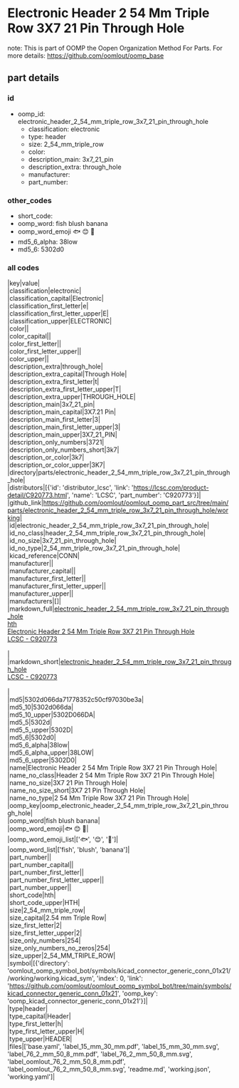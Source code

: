 # Electronic Header 2 54 Mm Triple Row 3X7 21 Pin Through Hole  

note: This is part of OOMP the Oopen Organization Method For Parts. For more details: https://github.com/oomlout/oomp_base

##  part details





### id
* oomp_id: electronic_header_2_54_mm_triple_row_3x7_21_pin_through_hole
  * classification: electronic
  * type: header
  * size: 2_54_mm_triple_row
  * color: 
  * description_main: 3x7_21_pin
  * description_extra: through_hole
  * manufacturer: 
  * part_number: 

### other_codes
* short_code: 
* oomp_word: fish blush banana
* oomp_word_emoji :fish: :blush: :banana:
* md5_6_alpha: 38low
* md5_6: 5302d0

### all codes 
|key|value|  
|classification|electronic|  
|classification_capital|Electronic|  
|classification_first_letter|e|  
|classification_first_letter_upper|E|  
|classification_upper|ELECTRONIC|  
|color||  
|color_capital||  
|color_first_letter||  
|color_first_letter_upper||  
|color_upper||  
|description_extra|through_hole|  
|description_extra_capital|Through Hole|  
|description_extra_first_letter|t|  
|description_extra_first_letter_upper|T|  
|description_extra_upper|THROUGH_HOLE|  
|description_main|3x7_21_pin|  
|description_main_capital|3X7.21 Pin|  
|description_main_first_letter|3|  
|description_main_first_letter_upper|3|  
|description_main_upper|3X7_21_PIN|  
|description_only_numbers|3721|  
|description_only_numbers_short|3k7|  
|description_or_color|3k7|  
|description_or_color_upper|3K7|  
|directory|parts/electronic_header_2_54_mm_triple_row_3x7_21_pin_through_hole|  
|distributors|[{'id': 'distributor_lcsc', 'link': 'https://lcsc.com/product-detail/C920773.html', 'name': 'LCSC', 'part_number': 'C920773'}]|  
|github_link|https://github.com/oomlout/oomlout_oomp_part_src/tree/main/parts/electronic_header_2_54_mm_triple_row_3x7_21_pin_through_hole/working|  
|id|electronic_header_2_54_mm_triple_row_3x7_21_pin_through_hole|  
|id_no_class|header_2_54_mm_triple_row_3x7_21_pin_through_hole|  
|id_no_size|3x7_21_pin_through_hole|  
|id_no_type|2_54_mm_triple_row_3x7_21_pin_through_hole|  
|kicad_reference|CONN|  
|manufacturer||  
|manufacturer_capital||  
|manufacturer_first_letter||  
|manufacturer_first_letter_upper||  
|manufacturer_upper||  
|manufacturers|[]|  
|markdown_full|[electronic_header_2_54_mm_triple_row_3x7_21_pin_through_hole](https://github.com/oomlout/oomlout_oomp_part_src/tree/main/parts/electronic_header_2_54_mm_triple_row_3x7_21_pin_through_hole/working)<br>[hth](https://github.com/oomlout/oomlout_oomp_part_src/tree/main/parts/electronic_header_2_54_mm_triple_row_3x7_21_pin_through_hole/working)<br>[Electronic Header 2 54 Mm Triple Row 3X7 21 Pin Through Hole](https://github.com/oomlout/oomlout_oomp_part_src/tree/main/parts/electronic_header_2_54_mm_triple_row_3x7_21_pin_through_hole/working)<br>[LCSC - C920773<br>](https://lcsc.com/product-detail/C920773.html)<br>|  
|markdown_short|[electronic_header_2_54_mm_triple_row_3x7_21_pin_through_hole](https://github.com/oomlout/oomlout_oomp_part_src/tree/main/parts/electronic_header_2_54_mm_triple_row_3x7_21_pin_through_hole/working)<br>[LCSC - C920773<br>](https://lcsc.com/product-detail/C920773.html)<br>|  
|md5|5302d066da71778352c50cf97030be3a|  
|md5_10|5302d066da|  
|md5_10_upper|5302D066DA|  
|md5_5|5302d|  
|md5_5_upper|5302D|  
|md5_6|5302d0|  
|md5_6_alpha|38low|  
|md5_6_alpha_upper|38LOW|  
|md5_6_upper|5302D0|  
|name|Electronic Header 2 54 Mm Triple Row 3X7 21 Pin Through Hole|  
|name_no_class|Header 2 54 Mm Triple Row 3X7 21 Pin Through Hole|  
|name_no_size|3X7 21 Pin Through Hole|  
|name_no_size_short|3X7 21 Pin Through Hole|  
|name_no_type|2 54 Mm Triple Row 3X7 21 Pin Through Hole|  
|oomp_key|oomp_electronic_header_2_54_mm_triple_row_3x7_21_pin_through_hole|  
|oomp_word|fish blush banana|  
|oomp_word_emoji|:fish: :blush: :banana:|  
|oomp_word_emoji_list|[':fish:', ':blush:', ':banana:']|  
|oomp_word_list|['fish', 'blush', 'banana']|  
|part_number||  
|part_number_capital||  
|part_number_first_letter||  
|part_number_first_letter_upper||  
|part_number_upper||  
|short_code|hth|  
|short_code_upper|HTH|  
|size|2_54_mm_triple_row|  
|size_capital|2.54 mm Triple Row|  
|size_first_letter|2|  
|size_first_letter_upper|2|  
|size_only_numbers|254|  
|size_only_numbers_no_zeros|254|  
|size_upper|2_54_MM_TRIPLE_ROW|  
|symbol|[{'directory': 'oomlout_oomp_symbol_bot/symbols/kicad_connector_generic_conn_01x21//working/working.kicad_sym', 'index': 0, 'link': 'https://github.com/oomlout/oomlout_oomp_symbol_bot/tree/main/symbols/kicad_connector_generic_conn_01x21', 'oomp_key': 'oomp_kicad_connector_generic_conn_01x21'}]|  
|type|header|  
|type_capital|Header|  
|type_first_letter|h|  
|type_first_letter_upper|H|  
|type_upper|HEADER|  
|files|['base.yaml', 'label_15_mm_30_mm.pdf', 'label_15_mm_30_mm.svg', 'label_76_2_mm_50_8_mm.pdf', 'label_76_2_mm_50_8_mm.svg', 'label_oomlout_76_2_mm_50_8_mm.pdf', 'label_oomlout_76_2_mm_50_8_mm.svg', 'readme.md', 'working.json', 'working.yaml']|  
